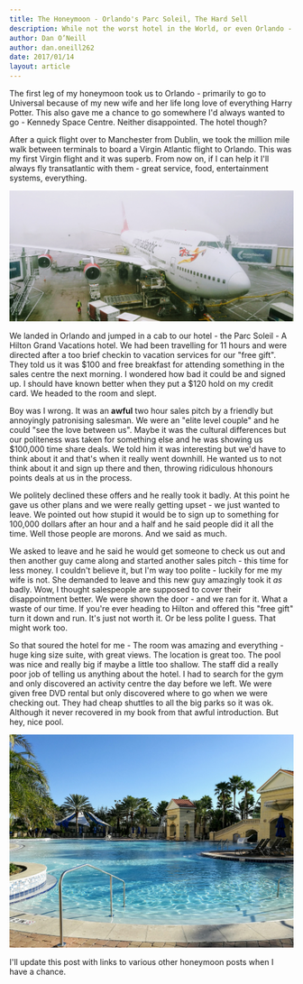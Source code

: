 ```yaml
---
title: The Honeymoon - Orlando's Parc Soleil, The Hard Sell
description: While not the worst hotel in the World, or even Orlando - the sales centre is a place I will never go again
author: Dan O’Neill
author: dan.oneill262
date: 2017/01/14
layout: article
---
```


The first leg of my honeymoon took us to Orlando - primarily to go to Universal because of my new wife and her life long love of everything Harry Potter. This also gave me a chance to go somewhere I'd always wanted to go - Kennedy Space Centre. Neither disappointed. The hotel though? 

After a quick flight over to Manchester from Dublin, we took the million mile walk between terminals to board a Virgin Atlantic flight to Orlando. This was my first Virgin flight and it was superb. From now on, if I can help it I'll always fly transatlantic with them - great service, food, entertainment systems, everything. 

![Our fine transatlantic jet. Pretty Woman by Virgin Atlantic](/images/virgin-atlantic-pretty-woman.jpg)

We landed in Orlando and jumped in a cab to our hotel - the Parc Soleil - A Hilton Grand Vacations hotel. We had been travelling for 11 hours and were directed after a too brief checkin to vacation services for our "free gift". They told us it was $100 and free breakfast for attending something in the sales centre the next morning. I wondered how bad it could be and signed up. I should have known better when they put a $120 hold on my credit card. We headed to the room and slept. 

Boy was I wrong. It was an **awful** two hour sales pitch by a friendly but annoyingly patronising salesman. We were an "elite level couple" and he could "see the love between us". Maybe it was the cultural differences but our politeness was taken for something else and he was showing us $100,000 time share deals. We told him it was interesting but we'd have to think about it and that's when it really went downhill. He wanted us to not think about it and sign up there and then, throwing ridiculous hhonours points deals at us in the process. 

We politely declined these offers and he really took it badly. At this point he gave us other plans and we were really getting upset - we just wanted to leave. We pointed out how stupid it would be to sign up to something for 100,000 dollars after an hour and a half and he said people did it all the time. Well those people are morons. And we said as much. 

We asked to leave and he said he would get someone to check us out and then another guy came along and started another sales pitch - this time for less money. I couldn't believe it, but I'm way too polite - luckily for me my wife is not. She demanded to leave and this new guy amazingly took it *as* badly. Wow, I thought salespeople are supposed to cover their disappointment better. We were shown the door - and we ran for it. What a waste of our time. If you're ever heading to Hilton and offered this "free gift" turn it down and run. It's just not worth it. Or be less polite I guess. That might work too. 

So that soured the hotel for me - The room was amazing and everything - huge king size suite, with great views. The location is great too. The pool was nice and really big if maybe a little too shallow. The staff did a really poor job of telling us anything about the hotel. I had to search for the gym and only discovered an activity centre the day before we left. We were given free DVD rental but only discovered where to go when we were checking out. They had cheap shuttles to all the big parks so it was ok. Although it never recovered in my book from that awful introduction. But hey, nice pool. 

![Hilton's nice pool](/images/hilton-orlando-pool.jpg)

I'll update this post with links to various other honeymoon posts when I have a chance. 
